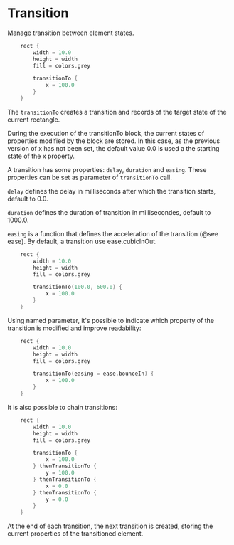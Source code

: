 # Transition

Manage transition between element states.

```kotlin
    rect {
        width = 10.0
        height = width
        fill = colors.grey

        transitionTo {
            x = 100.0
        }
    }
```

The `transitionTo` creates a transition and records
of the target state of the current rectangle.

During the execution of the transitionTo block, the current states of properties
modified by the block are stored. In this case, as the previous version of x has
not been set, the default value 0.0 is used a the starting state of the x property.

A transition has some properties: `delay`, `duration` and `easing`. These properties
can be set as parameter of `transitionTo` call.

`delay` defines the delay in milliseconds after which the transition starts, default to 0.0.

`duration` defines the duration of transition in millisecondes, default to 1000.0.

`easing` is a function that defines the acceleration of the transition (@see ease).
By default, a transition use ease.cubicInOut.

```kotlin
    rect {
        width = 10.0
        height = width
        fill = colors.grey

        transitionTo(100.0, 600.0) {
            x = 100.0
        }
    }
```

Using named parameter, it's possible to indicate which property of the transition is modified
and improve readability:

```kotlin
    rect {
        width = 10.0
        height = width
        fill = colors.grey

        transitionTo(easing = ease.bounceIn) {
            x = 100.0
        }
    }
```

It is also possible to chain transitions:

```kotlin
    rect {
        width = 10.0
        height = width
        fill = colors.grey

        transitionTo {
            x = 100.0
        } thenTransitionTo {
            y = 100.0
        } thenTransitionTo {
            x = 0.0
        } thenTransitionTo {
            y = 0.0
        }
    }
```

At the end of each transition, the next transition is created, storing the current
properties of the transitioned element.
